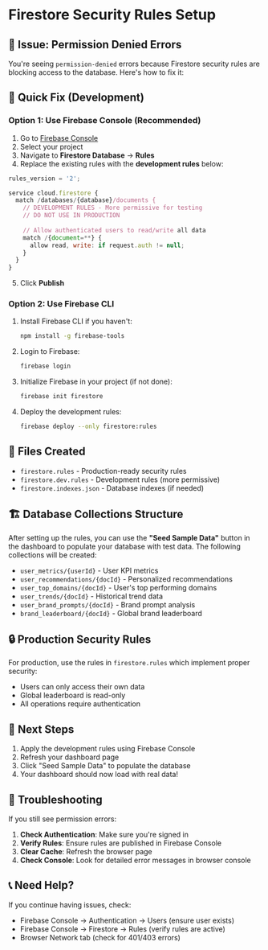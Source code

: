 # Firestore Security Rules Setup

## 🚨 Issue: Permission Denied Errors

You're seeing `permission-denied` errors because Firestore security rules are blocking access to the database. Here's how to fix it:

## 🔧 Quick Fix (Development)

### Option 1: Use Firebase Console (Recommended)

1. Go to [Firebase Console](https://console.firebase.google.com/)
2. Select your project
3. Navigate to **Firestore Database** → **Rules**
4. Replace the existing rules with the **development rules** below:

```javascript
rules_version = '2';

service cloud.firestore {
  match /databases/{database}/documents {
    // DEVELOPMENT RULES - More permissive for testing
    // DO NOT USE IN PRODUCTION
    
    // Allow authenticated users to read/write all data
    match /{document=**} {
      allow read, write: if request.auth != null;
    }
  }
}
```

5. Click **Publish**

### Option 2: Use Firebase CLI

1. Install Firebase CLI if you haven't:
   ```bash
   npm install -g firebase-tools
   ```

2. Login to Firebase:
   ```bash
   firebase login
   ```

3. Initialize Firebase in your project (if not done):
   ```bash
   firebase init firestore
   ```

4. Deploy the development rules:
   ```bash
   firebase deploy --only firestore:rules
   ```

## 📁 Files Created

- `firestore.rules` - Production-ready security rules
- `firestore.dev.rules` - Development rules (more permissive)
- `firestore.indexes.json` - Database indexes (if needed)

## 🏗️ Database Collections Structure

After setting up the rules, you can use the **"Seed Sample Data"** button in the dashboard to populate your database with test data. The following collections will be created:

- `user_metrics/{userId}` - User KPI metrics
- `user_recommendations/{docId}` - Personalized recommendations  
- `user_top_domains/{docId}` - User's top performing domains
- `user_trends/{docId}` - Historical trend data
- `user_brand_prompts/{docId}` - Brand prompt analysis
- `brand_leaderboard/{docId}` - Global brand leaderboard

## 🔒 Production Security Rules

For production, use the rules in `firestore.rules` which implement proper security:

- Users can only access their own data
- Global leaderboard is read-only
- All operations require authentication

## 🔄 Next Steps

1. Apply the development rules using Firebase Console
2. Refresh your dashboard page
3. Click "Seed Sample Data" to populate the database
4. Your dashboard should now load with real data!

## 🐛 Troubleshooting

If you still see permission errors:

1. **Check Authentication**: Make sure you're signed in
2. **Verify Rules**: Ensure rules are published in Firebase Console
3. **Clear Cache**: Refresh the browser page
4. **Check Console**: Look for detailed error messages in browser console

## 📞 Need Help?

If you continue having issues, check:
- Firebase Console → Authentication → Users (ensure user exists)
- Firebase Console → Firestore → Rules (verify rules are active)
- Browser Network tab (check for 401/403 errors) 
